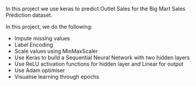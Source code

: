 In this project we use keras to predict Outlet Sales for the Big Mart Sales Prediction dataset.

In this project, we do the following:

* Impute missing values
* Label Encoding
* Scale values using MinMaxScaler
* Use Keras to build a Sequential Neural Network with two hidden layers
* Use ReLU activation functions for hidden layer and Linear for output
* Use Adam optimiser
* Visualise learning through epochs
